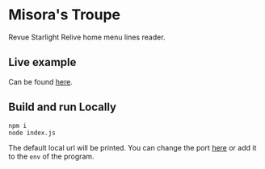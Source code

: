 # Misora's Troupe
Revue Starlight Relive home menu lines reader.

## Live example
Can be found [here](https://misoras-troupe.onrender.com/).

## Build and run Locally
    npm i
    node index.js
The default local url will be printed. You can change the port [here](https://github.com/TsUNaMyWaVe/misoras-troupe/blob/24c37dac67518894998d83c9fa2e7e299fb75260/index.js#L14) or add it to the `env` of the program.
